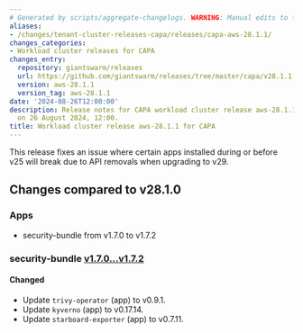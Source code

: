 ```yaml
---
# Generated by scripts/aggregate-changelogs. WARNING: Manual edits to this files will be overwritten.
aliases:
- /changes/tenant-cluster-releases-capa/releases/capa-aws-28.1.1/
changes_categories:
- Workload cluster releases for CAPA
changes_entry:
  repository: giantswarm/releases
  url: https://github.com/giantswarm/releases/tree/master/capa/v28.1.1
  version: aws-28.1.1
  version_tag: aws-28.1.1
date: '2024-08-26T12:00:00'
description: Release notes for CAPA workload cluster release aws-28.1.1, published
  on 26 August 2024, 12:00.
title: Workload cluster release aws-28.1.1 for CAPA
---
```


This release fixes an issue where certain apps installed during or before v25 will break due to API removals when upgrading to v29.

## Changes compared to v28.1.0

### Apps

- security-bundle from v1.7.0 to v1.7.2

### security-bundle [v1.7.0...v1.7.2](https://github.com/giantswarm/security-bundle/compare/v1.7.0...v1.7.2)

#### Changed

- Update `trivy-operator` (app) to v0.9.1.
- Update `kyverno` (app) to v0.17.14.
- Update `starboard-exporter` (app) to v0.7.11.
